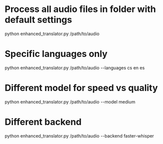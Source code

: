 # Process all audio files in folder with default settings
python enhanced_translator.py /path/to/audio

# Specific languages only
python enhanced_translator.py /path/to/audio --languages cs en es

# Different model for speed vs quality
python enhanced_translator.py /path/to/audio --model medium

# Different backend
python enhanced_translator.py /path/to/audio --backend faster-whisper